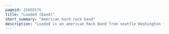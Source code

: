 ```yaml
---
pageid: 16880576
title: "Loaded (band)"
short_summary: "American hard rock band"
description: "Loaded is an american Rock Band from seattle Washington formed in 1999. Since 2001 the Band has included Vocalist and rhythm Guitarist Duff mckagan lead Guitarist Mike Squires and Bassist Jeff Rouse. Since 2009 Isaac Carpenter is the Drummer of the Band replacing Geoff Reading."
---
```

